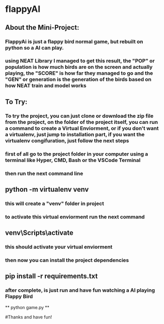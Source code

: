 # flappyAI


## About the Mini-Project:
### FlappyAi is just a flappy bird normal game, but rebuilt on python so a AI can play.
### using NEAT Library I managed to get this result, the "POP" or population is how much birds are on the screen and actually playing, the "SCORE" is how far they managed to go and the "GEN" or generation is the generation of the birds based on how NEAT train and model works


## To Try:
### To try the project, you can just clone or download the zip file from the project, on the folder of the project itself, you can run a command to create a Virtual Enviorment, or if you don't want a virtualenv, just jump to installation part, if you want the virtualenv congifuration, just follow the next steps

### first of all go to the project folder in your computer using a terminal like Hyper, CMD, Bash or the VSCode Terminal
### then run the next command line

## python -m virtualenv venv

### this will create a "venv" folder in project
### to activate this virtual enviorment run the next command

## venv\Scripts\activate

### this should activate your virtual enviorment
### then now you can install the project dependencies

## pip install -r requirements.txt 

### after complete, is just run and have fun watching a AI playing Flappy Bird

** python game.py **


#Thanks and have fun!
